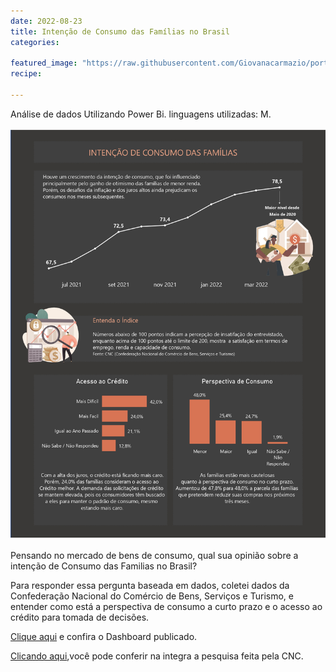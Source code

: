 ```yaml
---
date: 2022-08-23
title: Intenção de Consumo das Famílias no Brasil
categories:

featured_image: "https://raw.githubusercontent.com/Giovanacarmazio/portifolio/main/images/An%C3%A1lise%20da%20Inten%C3%A7%C3%A3o%20de%20Consumo%20das%20Fam%C3%ADlias%20no%20brasil.jpg"
recipe:
 
---
```



Análise de dados Utilizando Power Bi. linguagens utilizadas: M.


![](https://raw.githubusercontent.com/Giovanacarmazio/portifolio/main/images/Inten%C3%A7%C3%A3o%20de%20Consumo%20das%20Familias.jpg)

Pensando no mercado de bens de consumo, qual sua opinião sobre a intenção de Consumo das Familias no Brasil?

Para responder essa pergunta baseada em dados, coletei dados da Confederação Nacional do Comércio de Bens, Serviços e Turismo, e entender como está a perspectiva de consumo a curto prazo e o acesso ao crédito para tomada de decisões.

<a href="https://app.powerbi.com/view?r=eyJrIjoiNjY5Zjg2MGQtNjZjYy00NzFiLTg4MGItYWYwZmMyMGZlYjUyIiwidCI6ImU5YzYxMzhlLTQyZmUtNGM3MS1iMWFkLTc1ZjA1NTdiOWI0NSJ9&pageName=ReportSection">Clique aqui</a> e confira o Dashboard publicado.

<a href="https://static.poder360.com.br/2022/04/pesquisa-cnc-indice-consumo-familias-abr-2022.pdf">Clicando aqui</a>,você pode conferir na integra a pesquisa feita pela CNC.

